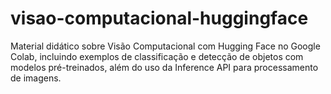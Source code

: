 # visao-computacional-huggingface
Material didático sobre Visão Computacional com Hugging Face no Google Colab, incluindo exemplos de classificação e detecção de objetos com modelos pré-treinados, além do uso da Inference API para processamento de imagens.
